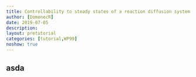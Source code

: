 ```yaml
---
title: Controllability to steady states of a reaction diffusion system and emergence of barriers.
author: [DomenecR]
date: 2019-07-05
description: 
layout: pretutorial
categories: [tutorial,WP99]
noshow: true
---
```

## asda
